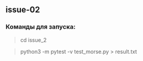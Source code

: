 ## issue-02
### Команды для запуска:

> cd issue_2

> python3 -m pytest -v test_morse.py > result.txt
